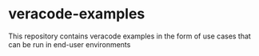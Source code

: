 # veracode-examples
This repository contains veracode examples in the form of use cases that can be run in end-user environments 
